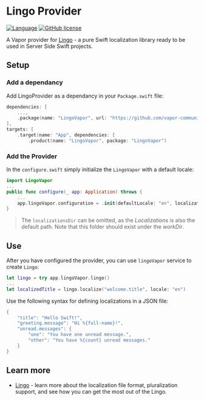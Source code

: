 # Lingo Provider

[![Language](https://img.shields.io/badge/Swift-4-brightgreen.svg)](http://swift.org)
[![GitHub license](https://img.shields.io/badge/license-MIT-blue.svg)](https://raw.githubusercontent.com/vapor-community/markdown-provider/master/LICENSE)

A Vapor provider for [Lingo](https://github.com/miroslavkovac/Lingo) - a pure Swift localization library ready to be used in Server Side Swift projects.

## Setup 

### Add a dependancy

Add LingoProvider as a dependancy in your `Package.swift` file:

```swift
dependencies: [
	...,
	.package(name: "LingoVapor", url: "https://github.com/vapor-community/lingo-vapor.git", from: "4.0.0")]
],
targets: [
    .target(name: "App", dependencies: [
        .product(name: "LingoVapor", package: "LingoVapor")
```

### Add the Provider

In the `configure.swift` simply initialize the `LingoVapor` with a default locale:

```swift
import LingoVapor
...
public func configure(_ app: Application) throws {
	...
	app.lingoVapor.configuration = .init(defaultLocale: "en", localizationsDir: "Localizations")
}
```

> The `localizationsDir` can be omitted, as the _Localizations_ is also the default path. Note that this folder should exist under the _workDir_.

## Use

After you have configured the provider, you can use  `lingoVapor` service to create `Lingo`:

```swift
let lingo = try app.lingoVapor.lingo()
...
let localizedTitle = lingo.localize("welcome.title", locale: "en")
```

Use the following syntax for defining localizations in a JSON file:

```swift
{
	"title": "Hello Swift!",
	"greeting.message": "Hi %{full-name}!",
	"unread.messages": {
		"one": "You have one unread message.",
		"other": "You have %{count} unread messages."
	}
}
```

## Learn more

- [Lingo](https://github.com/miroslavkovac/Lingo) - learn more about the localization file format, pluralization support, and see how you can get the most out of the Lingo.
